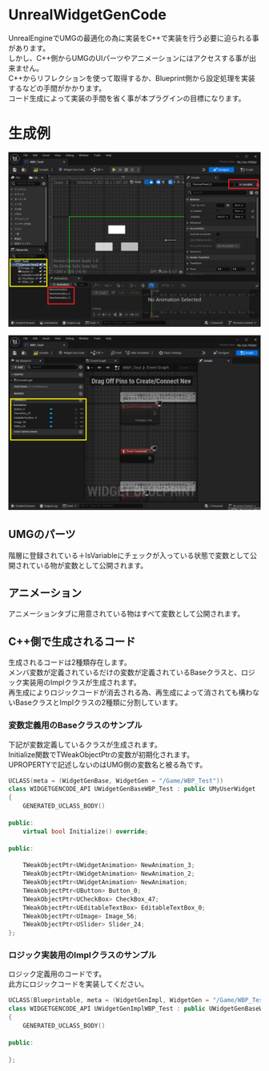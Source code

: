 # UnrealWidgetGenCode

UnrealEngineでUMGの最適化の為に実装をC++で実装を行う必要に迫られる事があります。  
しかし、C++側からUMGのUIパーツやアニメーションにはアクセスする事が出来ません。  
C++からリフレクションを使って取得するか、Blueprint側から設定処理を実装するなどの手間がかかります。  
コード生成によって実装の手間を省く事が本プラグインの目標になります。

# 生成例

![UMGDesigner](https://raw.githubusercontent.com/laycnc/UnrealWidgetGenCode/documents/Documents/Image/UMGDesigner.png)

![BlueprintDesigner](https://raw.githubusercontent.com/laycnc/UnrealWidgetGenCode/documents/Documents/Image/BlueprintDesigner.png)


## UMGのパーツ

階層に登録されている＋IsVariableにチェックが入っている状態で変数として公開されている物が変数として公開されます。

## アニメーション

アニメーションタブに用意されている物はすべて変数として公開されます。


## C++側で生成されるコード

生成されるコードは2種類存在します。  
メンバ変数が定義されているだけの変数が定義されているBaseクラスと、ロジック実装用のImplクラスが生成されます。   
再生成によりロジックコードが消去される為、再生成によって消されても構わないBaseクラスとImplクラスの2種類に分割しています。  

### 変数定義用のBaseクラスのサンプル

下記が変数定義しているクラスが生成されます。  
Initialize関数でTWeakObjectPtrの変数が初期化されます。  
UPROPERTYで記述しないのはUMG側の変数名と被る為です。  

```cpp
UCLASS(meta = (WidgetGenBase, WidgetGen = "/Game/WBP_Test"))
class WIDGETGENCODE_API UWidgetGenBaseWBP_Test : public UMyUserWidget
{
	GENERATED_UCLASS_BODY()

public:	
	virtual bool Initialize() override;

public:	

	TWeakObjectPtr<UWidgetAnimation> NewAnimation_3;
	TWeakObjectPtr<UWidgetAnimation> NewAnimation_2;
	TWeakObjectPtr<UWidgetAnimation> NewAnimation;
	TWeakObjectPtr<UButton> Button_0;
	TWeakObjectPtr<UCheckBox> CheckBox_47;
	TWeakObjectPtr<UEditableTextBox> EditableTextBox_0;
	TWeakObjectPtr<UImage> Image_56;
	TWeakObjectPtr<USlider> Slider_24;
};
```

### ロジック実装用のImplクラスのサンプル

ロジック定義用のコードです。  
此方にロジックコードを実装してください。

```cpp
UCLASS(Blueprintable, meta = (WidgetGenImpl, WidgetGen = "/Game/WBP_Test"))
class WIDGETGENCODE_API UWidgetGenImplWBP_Test : public UWidgetGenBaseWBP_Test
{
	GENERATED_UCLASS_BODY()

public:	

};
```